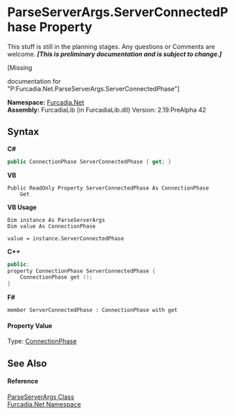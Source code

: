 # ParseServerArgs.ServerConnectedPhase Property 
This stuff is still in the planning stages. Any questions or Comments are welcome. _**\[This is preliminary documentation and is subject to change.\]**_

\[Missing <summary> documentation for "P:Furcadia.Net.ParseServerArgs.ServerConnectedPhase"\]

**Namespace:**&nbsp;<a href="N_Furcadia_Net">Furcadia.Net</a><br />**Assembly:**&nbsp;FurcadiaLib (in FurcadiaLib.dll) Version: 2.19.PreAlpha 42

## Syntax

**C#**<br />
``` C#
public ConnectionPhase ServerConnectedPhase { get; }
```

**VB**<br />
``` VB
Public ReadOnly Property ServerConnectedPhase As ConnectionPhase
	Get
```

**VB Usage**<br />
``` VB Usage
Dim instance As ParseServerArgs
Dim value As ConnectionPhase

value = instance.ServerConnectedPhase

```

**C++**<br />
``` C++
public:
property ConnectionPhase ServerConnectedPhase {
	ConnectionPhase get ();
}
```

**F#**<br />
``` F#
member ServerConnectedPhase : ConnectionPhase with get

```


#### Property Value
Type: <a href="T_Furcadia_Net_ConnectionPhase">ConnectionPhase</a>

## See Also


#### Reference
<a href="T_Furcadia_Net_ParseServerArgs">ParseServerArgs Class</a><br /><a href="N_Furcadia_Net">Furcadia.Net Namespace</a><br />
